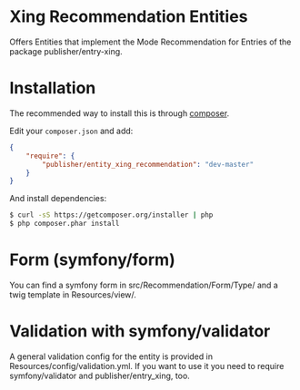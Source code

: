 # Xing Recommendation Entities
Offers Entities that implement the Mode Recommendation for Entries of the package publisher/entry-xing.

# Installation
The recommended way to install this is through [composer](http://getcomposer.org).

Edit your `composer.json` and add:

```json
{
    "require": {
        "publisher/entity_xing_recommendation": "dev-master"
    }
}
```

And install dependencies:

```bash
$ curl -sS https://getcomposer.org/installer | php
$ php composer.phar install
```

# Form (symfony/form)
You can find a symfony form in src/Recommendation/Form/Type/
and a twig template in Resources/view/.

# Validation with symfony/validator
A general validation config for the entity is provided in Resources/config/validation.yml.
If you want to use it you need to require symfony/validator and publisher/entry_xing, too.
